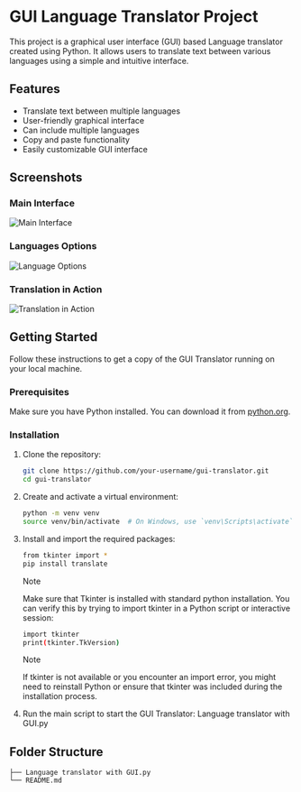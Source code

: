# GUI Language Translator Project

This project is a graphical user interface (GUI) based Language translator created using Python. It allows users to translate text between various languages using a simple and intuitive interface.

## Features

- Translate text between multiple languages
- User-friendly graphical interface
- Can include multiple languages
- Copy and paste functionality
- Easily customizable GUI interface
  
## Screenshots

### Main Interface

![Main Interface](https://github.com/user-attachments/assets/88a6dc42-d034-40f9-af3f-7af3f9fba648)

### Languages Options

![Language Options](https://github.com/user-attachments/assets/0ed31a81-b376-4944-ad24-d89d7ad2a231)

### Translation in Action

![Translation in Action](https://github.com/user-attachments/assets/a73fc90f-8d07-4295-bf54-64af0ca329ae)


## Getting Started

Follow these instructions to get a copy of the GUI Translator running on your local machine.

### Prerequisites

Make sure you have Python installed. You can download it from [python.org](https://www.python.org/).

### Installation

1. Clone the repository:
   ```sh
   git clone https://github.com/your-username/gui-translator.git
   cd gui-translator

2. Create and activate a virtual environment:
   ```sh
   python -m venv venv
   source venv/bin/activate  # On Windows, use `venv\Scripts\activate`

3. Install and import the required packages:
   ```sh
   from tkinter import * 
   pip install translate
   ```
   
   > [!NOTE]
   > Make sure that Tkinter is installed with standard python installation. You can verify this by trying to import tkinter in a Python script or interactive session:
     ```sh
     import tkinter
     print(tkinter.TkVersion)
   ```
     
    > [!NOTE]
    > If tkinter is not available or you encounter an import error, you might need to reinstall Python or
      ensure that tkinter was included during the installation process.

4. Run the main script to start the GUI Translator:
   Language translator with GUI.py

## Folder Structure
```
├── Language translator with GUI.py
└── README.md
```


